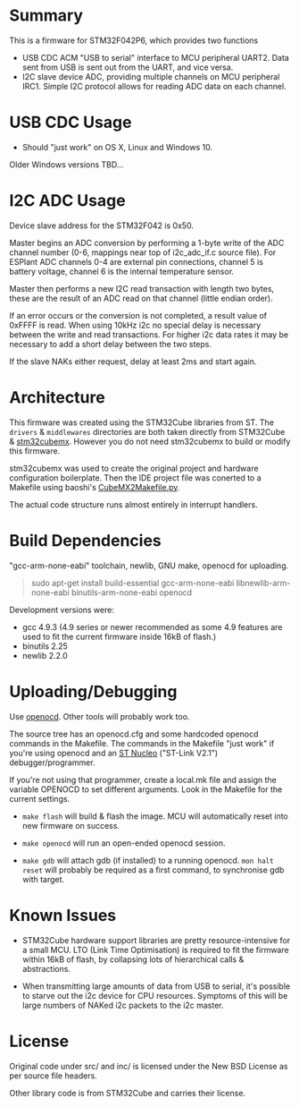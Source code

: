 # Summary

This is a firmware for STM32F042P6, which provides two functions

* USB CDC ACM "USB to serial" interface to MCU peripheral UART2. Data sent from USB is sent out from the UART, and vice versa.
* I2C slave device ADC, providing multiple channels on MCU peripheral IRC1. Simple I2C protocol allows for reading ADC data on each channel.

# USB CDC Usage

* Should "just work" on OS X, Linux and Windows 10.

Older Windows versions TBD...

# I2C ADC Usage

Device slave address for the STM32F042 is 0x50.

Master begins an ADC conversion by performing a 1-byte write of the ADC channel number (0-6, mappings near top of i2c_adc_if.c source file). For ESPlant ADC channels 0-4 are external pin connections, channel 5 is battery voltage, channel 6 is the internal temperature sensor.

Master then performs a new I2C read transaction with length two bytes, these are the result of an ADC read on that channel (little endian order).

If an error occurs or the conversion is not completed, a result value of 0xFFFF is read. When using 10kHz i2c no special delay is necessary between the write and read transactions. For higher i2c data rates it may be necessary to add a short delay between the two steps.

If the slave NAKs either request, delay at least 2ms and start again.

# Architecture

This firmware was created using the STM32Cube libraries from ST. The `drivers` & `middlewares` directories are both taken directly from STM32Cube & [stm32cubemx](http://www.st.com/stm32cubemx). However you do not need stm32cubemx to build or modify this firmware.

stm32cubemx was used to create the original project and hardware configuration boilerplate. Then the IDE project file was conerted to a Makefile using baoshi's [CubeMX2Makefile.py](https://github.com/baoshi/CubeMX2Makefile).

The actual code structure runs almost entirely in interrupt handlers.

# Build Dependencies

"gcc-arm-none-eabi" toolchain, newlib, GNU make, openocd for uploading.

> sudo apt-get install build-essential gcc-arm-none-eabi libnewlib-arm-none-eabi binutils-arm-none-eabi openocd

Development versions were:
* gcc 4.9.3 (4.9 series or newer recommended as some 4.9 features are used to fit the current firmware inside 16kB of flash.)
* binutils 2.25
* newlib 2.2.0

# Uploading/Debugging

Use [openocd](http://openocd.org/). Other tools will probably work too.

The source tree has an openocd.cfg and some hardcoded openocd commands in the Makefile. The commands in the Makefile "just work" if you're using openocd and an [ST Nucleo](http://www.st.com/web/catalog/tools/FM116/SC959/SS1532/LN1847) ("ST-Link V2.1") debugger/programmer.

If you're not using that programmer, create a local.mk file and assign the variable OPENOCD to set different arguments. Look in the Makefile for the current settings.

* `make flash` will build & flash the image. MCU will automatically reset into new firmware on success.

* `make openocd` will run an open-ended openocd session.

* `make gdb` will attach gdb (if installed) to a running openocd. `mon halt reset` will probably be required as a first command, to synchronise gdb with target.

# Known Issues

* STM32Cube hardware support libraries are pretty resource-intensive for a small MCU. LTO (Link Time Optimisation) is required to fit the firmware within 16kB of flash, by collapsing lots of hierarchical calls & abstractions.

* When transmitting large amounts of data from USB to serial, it's possible to starve out the i2c device for CPU resources. Symptoms of this will be large numbers of NAKed i2c packets to the i2c master.

# License

Original code under src/ and inc/ is licensed under the New BSD License as per source file headers.

Other library code is from STM32Cube and carries their license.
